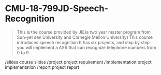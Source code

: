 # CMU-18-799JD-Speech-Recognition
> This is the course provided by JIE(a two year master program from Sun-yet sen University and Carnegie Mellon University)
> This course introduces speech recognition
> It has six projects, and step by step you will implement a ASR that can recognize telephone numbers from 0 to 9

/slides course slides
/project project requirement
/implementation project implementation
/report project report
